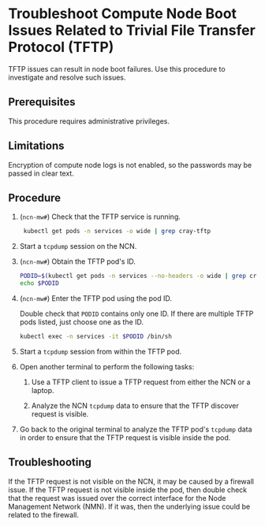 # Troubleshoot Compute Node Boot Issues Related to Trivial File Transfer Protocol \(TFTP\)

TFTP issues can result in node boot failures. Use this procedure to investigate and resolve such issues.

## Prerequisites

This procedure requires administrative privileges.

## Limitations

Encryption of compute node logs is not enabled, so the passwords may be passed in clear text.

## Procedure

1. (`ncn-mw#`) Check that the TFTP service is running.

    ```bash
     kubectl get pods -n services -o wide | grep cray-tftp
    ```

1. Start a `tcpdump` session on the NCN.

1. (`ncn-mw#`) Obtain the TFTP pod's ID.

    ```bash
    PODID=$(kubectl get pods -n services --no-headers -o wide | grep cray-tftp | awk '{print $1}')
    echo $PODID
    ```

1. (`ncn-mw#`) Enter the TFTP pod using the pod ID.

    Double check that `PODID` contains only one ID. If there are multiple TFTP pods listed, just choose one as the ID.

    ```bash
    kubectl exec -n services -it $PODID /bin/sh
    ```

1. Start a `tcpdump` session from within the TFTP pod.

1. Open another terminal to perform the following tasks:

    1. Use a TFTP client to issue a TFTP request from either the NCN or a laptop.

    1. Analyze the NCN `tcpdump` data to ensure that the TFTP discover request is visible.

1. Go back to the original terminal to analyze the TFTP pod's `tcpdump` data in order to ensure that the TFTP request is visible inside the pod.

## Troubleshooting

If the TFTP request is not visible on the NCN, it may be caused by a firewall issue. If the TFTP request is not visible inside the pod,
then double check that the request was issued over the correct interface for the Node Management Network \(NMN\). If it was, then the
underlying issue could be related to the firewall.
